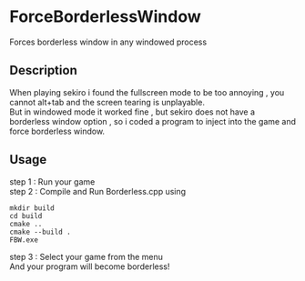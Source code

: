 # ForceBorderlessWindow
Forces borderless window in any windowed process
## Description
When playing sekiro i found the fullscreen mode to be too annoying , you cannot alt+tab and the screen tearing is unplayable. <br>
But in windowed mode it worked fine , but sekiro does not have a borderless window option , so i coded a program to inject into the game
and force borderless window.
## Usage
step 1 : Run your game<br>
step 2 : Compile and Run Borderless.cpp using<br>
```batch
mkdir build
cd build
cmake ..
cmake --build .
FBW.exe
```
step 3 : Select your game from the menu<br>
And your program will become borderless!